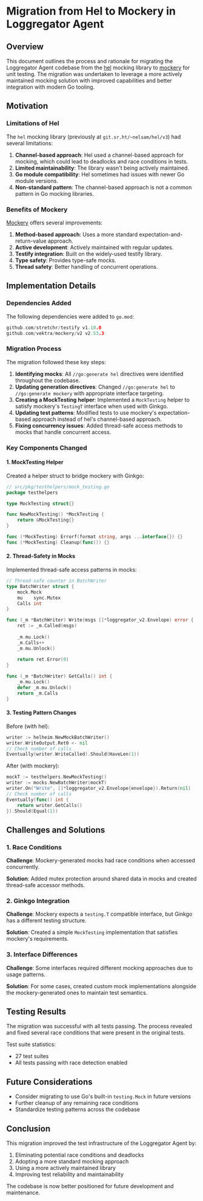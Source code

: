 # Migration from Hel to Mockery in Loggregator Agent

## Overview

This document outlines the process and rationale for migrating the Loggregator Agent codebase from the [hel](https://git.sr.ht/~nelsam/hel) mocking library to [mockery](https://github.com/vektra/mockery) for unit testing. The migration was undertaken to leverage a more actively maintained mocking solution with improved capabilities and better integration with modern Go tooling.

## Motivation

### Limitations of Hel

The `hel` mocking library (previously at `git.sr.ht/~nelsam/hel/v3`) had several limitations:

1. **Channel-based approach**: Hel used a channel-based approach for mocking, which could lead to deadlocks and race conditions in tests.
2. **Limited maintainability**: The library wasn't being actively maintained.
3. **Go module compatibility**: Hel sometimes had issues with newer Go module versions.
4. **Non-standard pattern**: The channel-based approach is not a common pattern in Go mocking libraries.

### Benefits of Mockery

[Mockery](https://github.com/vektra/mockery) offers several improvements:

1. **Method-based approach**: Uses a more standard expectation-and-return-value approach.
2. **Active development**: Actively maintained with regular updates.
3. **Testify integration**: Built on the widely-used testify library.
4. **Type safety**: Provides type-safe mocks.
5. **Thread safety**: Better handling of concurrent operations.

## Implementation Details

### Dependencies Added

The following dependencies were added to `go.mod`:

```go
github.com/stretchr/testify v1.10.0
github.com/vektra/mockery/v2 v2.53.3
```

### Migration Process

The migration followed these key steps:

1. **Identifying mocks**: All `//go:generate hel` directives were identified throughout the codebase.
2. **Updating generation directives**: Changed `//go:generate hel` to `//go:generate mockery` with appropriate interface targeting.
3. **Creating a MockTesting helper**: Implemented a `MockTesting` helper to satisfy mockery's `TestingT` interface when used with Ginkgo.
4. **Updating test patterns**: Modified tests to use mockery's expectation-based approach instead of hel's channel-based approach.
5. **Fixing concurrency issues**: Added thread-safe access methods to mocks that handle concurrent access.

### Key Components Changed

#### 1. MockTesting Helper

Created a helper struct to bridge mockery with Ginkgo:

```go
// src/pkg/testhelpers/mock_testing.go
package testhelpers

type MockTesting struct{}

func NewMockTesting() *MockTesting {
    return &MockTesting{}
}

func (*MockTesting) Errorf(format string, args ...interface{}) {}
func (*MockTesting) Cleanup(func()) {}
```

#### 2. Thread-Safety in Mocks

Implemented thread-safe access patterns in mocks:

```go
// Thread-safe counter in BatchWriter
type BatchWriter struct {
    mock.Mock
    mu    sync.Mutex
    Calls int
}

func (_m *BatchWriter) Write(msgs []*loggregator_v2.Envelope) error {
    ret := _m.Called(msgs)
    
    _m.mu.Lock()
    _m.Calls++
    _m.mu.Unlock()
    
    return ret.Error(0)
}

func (_m *BatchWriter) GetCalls() int {
    _m.mu.Lock()
    defer _m.mu.Unlock()
    return _m.Calls
}
```

#### 3. Testing Pattern Changes

Before (with hel):
```go
writer := helheim.NewMockBatchWriter()
writer.WriteOutput.Ret0 <- nil
// Check number of calls
Eventually(writer.WriteCalled).Should(HaveLen(1))
```

After (with mockery):
```go
mockT := testhelpers.NewMockTesting()
writer := mocks.NewBatchWriter(mockT)
writer.On("Write", []*loggregator_v2.Envelope{envelope}).Return(nil)
// Check number of calls
Eventually(func() int {
    return writer.GetCalls()
}).Should(Equal(1))
```

## Challenges and Solutions

### 1. Race Conditions

**Challenge**: Mockery-generated mocks had race conditions when accessed concurrently.

**Solution**: Added mutex protection around shared data in mocks and created thread-safe accessor methods.

### 2. Ginkgo Integration

**Challenge**: Mockery expects a `testing.T` compatible interface, but Ginkgo has a different testing structure.

**Solution**: Created a simple `MockTesting` implementation that satisfies mockery's requirements.

### 3. Interface Differences

**Challenge**: Some interfaces required different mocking approaches due to usage patterns.

**Solution**: For some cases, created custom mock implementations alongside the mockery-generated ones to maintain test semantics.

## Testing Results

The migration was successful with all tests passing. The process revealed and fixed several race conditions that were present in the original tests.

Test suite statistics:
- 27 test suites
- All tests passing with race detection enabled

## Future Considerations

- Consider migrating to use Go's built-in `testing.Mock` in future versions
- Further cleanup of any remaining race conditions
- Standardize testing patterns across the codebase

## Conclusion

This migration improved the test infrastructure of the Loggregator Agent by:

1. Eliminating potential race conditions and deadlocks
2. Adopting a more standard mocking approach
3. Using a more actively maintained library
4. Improving test reliability and maintainability

The codebase is now better positioned for future development and maintenance. 